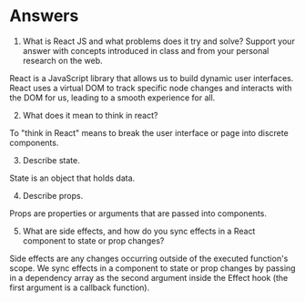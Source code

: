 # Answers

1. What is React JS and what problems does it try and solve? Support your answer with concepts introduced in class and from your personal research on the web.

React is a JavaScript library that allows us to build dynamic user interfaces. React uses a virtual DOM to track specific node changes and interacts with the DOM for us, leading to a smooth experience for all.

2. What does it mean to think in react?

To "think in React" means to break the user interface or page into discrete components.

3. Describe state.

State is an object that holds data. 

4. Describe props.

Props are properties or arguments that are passed into components.

5. What are side effects, and how do you sync effects in a React component to state or prop changes?

Side effects are any changes occurring outside of the executed function's scope. We sync effects in a component to state or prop changes by passing in a dependency array as the second argument inside the Effect hook (the first argument is a callback function).